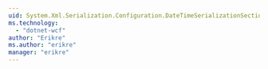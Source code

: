 ```yaml
---
uid: System.Xml.Serialization.Configuration.DateTimeSerializationSection.DateTimeSerializationMode
ms.technology: 
  - "dotnet-wcf"
author: "Erikre"
ms.author: "erikre"
manager: "erikre"
---
```

